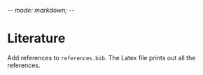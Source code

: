 -*- mode: markdown; -*-

# Literature

Add references to `references.bib`. The Latex file prints out all the references.
